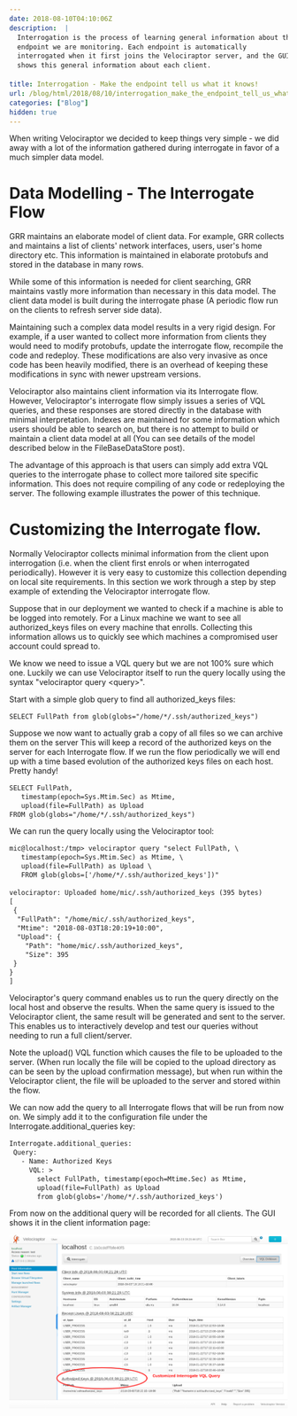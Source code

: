 ```yaml
---
date: 2018-08-10T04:10:06Z
description:  |
  Interrogation is the process of learning general information about the
  endpoint we are monitoring. Each endpoint is automatically
  interrogated when it first joins the Velociraptor server, and the GUI
  shows this general information about each client.

title: Interrogation - Make the endpoint tell us what it knows!
url: /blog/html/2018/08/10/interrogation_make_the_endpoint_tell_us_what_it_knows.html
categories: ["Blog"]
hidden: true
---
```



When writing Velociraptor we decided to keep things very simple - we did
away with a lot of the information gathered during interrogate in favor
of a much simpler data model.

Data Modelling - The Interrogate Flow
=====================================

GRR maintains an elaborate model of client data. For example, GRR
collects and maintains a list of clients\' network interfaces, users,
user\'s home directory etc. This information is maintained in elaborate
protobufs and stored in the database in many rows.

While some of this information is needed for client searching, GRR
maintains vastly more information than necessary in this data model. The
client data model is built during the interrogate phase (A periodic flow
run on the clients to refresh server side data).

Maintaining such a complex data model results in a very rigid design.
For example, if a user wanted to collect more information from clients
they would need to modify protobufs, update the interrogate flow,
recompile the code and redeploy. These modifications are also very
invasive as once code has been heavily modified, there is an overhead of
keeping these modifications in sync with newer upstream versions.

Velociraptor also maintains client information via its Interrogate flow.
However, Velociraptor\'s interrogate flow simply issues a series of VQL
queries, and these responses are stored directly in the database with
minimal interpretation. Indexes are maintained for some information
which users should be able to search on, but there is no attempt to
build or maintain a client data model at all (You can see details of the
model described below in the FileBaseDataStore post).

The advantage of this approach is that users can simply add extra VQL
queries to the interrogate phase to collect more tailored site specific
information. This does not require compiling of any code or redeploying
the server. The following example illustrates the power of this
technique.

Customizing the Interrogate flow.
=================================

Normally Velociraptor collects minimal information from the client upon
interrogation (i.e. when the client first enrols or when interrogated
periodically). However it is very easy to customize this collection
depending on local site requirements. In this section we work through a
step by step example of extending the Velociraptor interrogate flow.

Suppose that in our deployment we wanted to check if a machine is able
to be logged into remotely. For a Linux machine we want to see all
authorized\_keys files on every machine that enrolls. Collecting this
information allows us to quickly see which machines a compromised user
account could spread to.

We know we need to issue a VQL query but we are not 100% sure which one.
Luckily we can use Velociraptor itself to run the query locally using
the syntax \"velociraptor query \<query\>\".

Start with a simple glob query to find all authorized\_keys files:

``` {.sourceCode .sql}
SELECT FullPath from glob(globs="/home/*/.ssh/authorized_keys")
```

Suppose we now want to actually grab a copy of all files so we can
archive them on the server This will keep a record of the authorized
keys on the server for each Interrogate flow. If we run the flow
periodically we will end up with a time based evolution of the
authorized keys files on each host. Pretty handy!

``` {.sourceCode .sql}
SELECT FullPath,
   timestamp(epoch=Sys.Mtim.Sec) as Mtime,
   upload(file=FullPath) as Upload
FROM glob(globs="/home/*/.ssh/authorized_keys")
```

We can run the query locally using the Velociraptor tool:

``` {.sourceCode .bash}
mic@localhost:/tmp> velociraptor query "select FullPath, \
   timestamp(epoch=Sys.Mtim.Sec) as Mtime, \
   upload(file=FullPath) as Upload \
   FROM glob(globs=['/home/*/.ssh/authorized_keys'])"

velociraptor: Uploaded home/mic/.ssh/authorized_keys (395 bytes)
[
 {
  "FullPath": "/home/mic/.ssh/authorized_keys",
  "Mtime": "2018-08-03T18:20:19+10:00",
  "Upload": {
    "Path": "home/mic/.ssh/authorized_keys",
    "Size": 395
 }
}
]
```

Velociraptor\'s query command enables us to run the query directly on
the local host and observe the results. When the same query is issued to
the Velociraptor client, the same result will be generated and sent to
the server. This enables us to interactively develop and test our
queries without needing to run a full client/server.

Note the upload() VQL function which causes the file to be uploaded to
the server. (When run locally the file will be copied to the upload
directory as can be seen by the upload confirmation message), but when
run within the Velociraptor client, the file will be uploaded to the
server and stored within the flow.

We can now add the query to all Interrogate flows that will be run from
now on. We simply add it to the configuration file under the
Interrogate.additional\_queries key:

``` {.sourceCode .yaml}
Interrogate.additional_queries:
 Query:
   - Name: Authorized Keys
     VQL: >
       select FullPath, timestamp(epoch=Mtime.Sec) as Mtime,
       upload(file=FullPath) as Upload
       from glob(globs='/home/*/.ssh/authorized_keys')
```

From now on the additional query will be recorded for all clients. The
GUI shows it in the client information page:

![image](image6.png)

